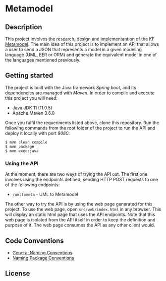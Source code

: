 # Metamodel

## Description
This project involves the research, design and implementantion of the [KF Metamodel](https://www.sciencedirect.com/science/article/abs/pii/S0169023X1500049X). The main idea of this project is to implement an API that allows a user to send a JSON that represents a model in a given modeling language (UML, EER or ORM) and generate the equivalent model in one of the languages mentioned previously.


## Getting started
The project is built with the Java framework *Spring boot*, and its dependencies are managed with *Maven*. In order to compile and execute this project you will need:
- Java JDK 11 (11.0.5)
- Apache Maven 3.6.0

Once you fulfil the requeriments listed above, clone this repository. Run the following commands from the root folder of the project to run the API and deploy it locally with port *8080*:
```
$ mvn clean compile
$ mvn package
$ mvn exec:java
```

### Using the API
At the moment, there are two ways of trying the API out. The first one involves using the endpoints defined, sending HTTP POST requests to one of the following endpoints:
- `/umltometa`  - UML to Metamodel

The other way to try the API is by using the web page generated for this project. To use the web page, open `src/web/index.html` in any browser. This will display an static html page that uses the API endpoints. Note that this web page is isolated from the API itself in order to keep the definition and purpose of it. The web page consumes the API as any other client would.


## Code Conventions
- [General Naming Conventions](https://www.oracle.com/technetwork/java/codeconventions-135099.html)
- [Naming Package Conventions](https://docs.oracle.com/javase/tutorial/java/package/namingpkgs.html)

## License